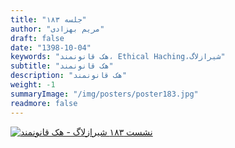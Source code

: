```yaml
---
title: "جلسه ۱۸۳"
author: "مریم بهزادی"
draft: false
date: "1398-10-04"
keywords: "هک قانونمند، Ethical Haching،شیرازلاگ"
subtitle: "هک قانونمند"
description: "هک قانونمند"
weight: -1
summaryImage: "/img/posters/poster183.jpg"
readmore: false
---
```


[![نشست ۱۸۳ شیرازلاگ - هک قانونمند](/img/posters/poster183.jpg)](/img/posters/poster183.jpg)


